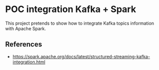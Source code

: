 # POC integration Kafka + Spark
This project pretends to show how to integrate Kafka topics information with Apache Spark. 

## References
 - https://spark.apache.org/docs/latest/structured-streaming-kafka-integration.html
 